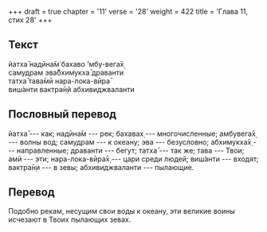 +++
draft = true
chapter = '11'
verse = '28'
weight = 422
title = 'Глава 11, стих 28'
+++
## Текст

йатха̄ надӣна̄м̇ бахаво ’мбу-вега̄х̣  
самудрам эва̄бхимукха̄ драванти  
татха̄ тава̄мӣ нара-лока-вӣра̄  
виш́анти вактра̄н̣й абхивиджваланти

## Пословный перевод

йатха̄ --- как; надӣна̄м --- рек; бахавах̣ --- многочисленные; амбувега̄х̣
--- волны вод; самудрам --- к океану; эва --- безусловно; абхимукха̄х̣ ---
направленные; драванти --- бегут; татха̄ --- так же; тава --- Твои; амӣ
--- эти; нара-лока-вӣра̄х̣ --- цари среди людей; виш́анти --- входят;
вактра̄н̣и --- в зевы; абхивиджваланти --- пылающие.

## Перевод

Подобно рекам, несущим свои воды к океану, эти великие воины исчезают в
Твоих пылающих зевах.
